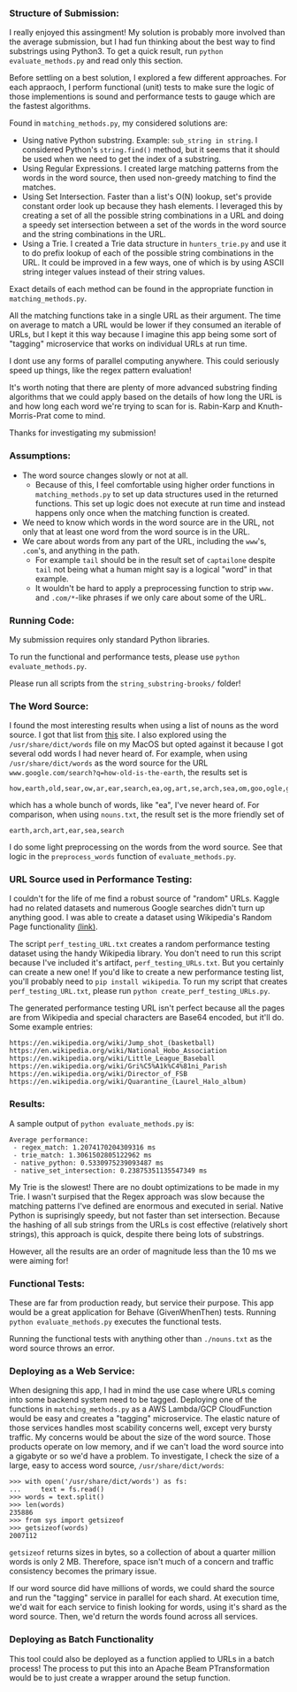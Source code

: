 ### Structure of Submission:
I really enjoyed this assingment!  My solution is probably more involved than the average submission, but I had fun thinking about the best way to find substrings using Python3.  To get a quick result, run `python evaluate_methods.py` and read only this section.

Before settling on a best solution, I explored a few different approaches.  For each appraoch, I perform functional (unit) tests to make sure the logic of those implementions is sound and performance tests to gauge which are the fastest algorithms.  

Found in `matching_methods.py`, my considered solutions are:
- Using native Python substring. Example: `sub_string in string`.  I considered Python's `string.find()` method, but it seems that it should be used when we need to get the index of a substring.
- Using Regular Expressions. I created large matching patterns from the words in the word source, then used non-greedy matching to find the matches. 
- Using Set Intersection.  Faster than a list's O(N) lookup, set's provide constant order look up because they hash elements.  I leveraged this by creating a set of all the possible string combinations in a URL and doing a speedy set intersection between a set of the words in the word source and the string combinations in the URL. 
- Using a Trie.  I created a Trie data structure in `hunters_trie.py` and use it to do prefix lookup of each of the possible string combinations in the URL.  It could be improved in a few ways, one of which is by using ASCII string integer values instead of their string values. 

Exact details of each method can be found in the appropriate function in `matching_methods.py`.

All the matching functions take in a single URL as their argument.  The time on average to match a URL would be lower if they consumed an iterable of URLs, but I kept it this way because I imagine this app being some sort of "tagging" microservice that works on individual URLs at run time.  

I dont use any forms of parallel computing anywhere.  This could seriously speed up things, like the regex pattern evaluation!

It's worth noting that there are plenty of more advanced substring finding algorithms that we could apply based on the details of how long the URL is and how long each word we're trying to scan for is.  Rabin-Karp and Knuth-Morris-Prat come to mind.

Thanks for investigating my submission!


### Assumptions:
- The word source changes slowly or not at all.  
  - Because of this, I feel comfortable using higher order functions in `matching_methods.py` to set up data structures used in the returned functions.  This set up logic does not execute at run
time and instead happens only once when the matching function is created.
- We need to know which words in the word source are in the URL, not only that at least one word from the word source is in the URL.
- We care about words from any part of the URL, including the `www`'s, `.com`'s, and anything in the path.
  - For example `tail` should be in the result set of `captailone` despite `tail` not being what a human might say is a logical "word" in that example.
  - It wouldn't be hard to apply a preprocessing function to strip `www.` and `.com/*`-like phrases if we only care about some of the URL.



### Running Code:
My submission requires only standard Python libraries.

To run the functional and performance tests, please use `python evaluate_methods.py`. 

Please run all scripts from the `string_substring-brooks/` folder!


### The Word Source:
I found the most interesting results when using a list of nouns as the word source.  I got that list from [this](http://www.desiquintans.com/downloads/nounlist/nounlist.txt) site.  I also explored using the `/usr/share/dict/words` file on my MacOS but opted against it because I got several odd words I had never heard of.  For example, when using `/usr/share/dict/words` as the word source for the URL `www.google.com/search?q=how-old-is-the-earth`, the results set is 
```
how,earth,old,sear,ow,ar,ear,search,ea,og,art,se,arch,sea,om,goo,ogle,go,arc,he,th,the,is,ho
```
which has a whole bunch of words, like "ea", I've never heard of.  For comparison, when using `nouns.txt`, the result set is the more friendly set of
```
earth,arch,art,ear,sea,search
```

I do some light preprocessing on the words from the word source.  See that logic in the `preprocess_words` function of `evaluate_methods.py`.


### URL Source used in Performance Testing:
I couldn't for the life of me find a robust source of "random" URLs.  Kaggle had no related datasets and numerous Google searches didn't turn up anything good.  I was able to create a dataset using Wikipedia's Random Page functionality [(link)](https://en.wikipedia.org/wiki/Wikipedia:Random).

The script `perf_testing_URL.txt` creates a random performance testing dataset using the handy Wikipedia library.  You don't need to run this script because I've included it's artifact, `perf_testing_URLs.txt`. But you certainly can create a new one!  If you'd like to create a new performance testing list, you'll probably need to `pip install wikipedia`.  To run my script that creates `perf_testing_URL.txt`, please run `python create_perf_testing_URLs.py`.

The generated performance testing URL isn't perfect because all the pages are from Wikipedia and special characters are Base64 encoded, but it'll do.  Some example entries:
```
https://en.wikipedia.org/wiki/Jump_shot_(basketball)
https://en.wikipedia.org/wiki/National_Hobo_Association
https://en.wikipedia.org/wiki/Little_League_Baseball
https://en.wikipedia.org/wiki/Gri%C5%A1k%C4%81ni_Parish
https://en.wikipedia.org/wiki/Director_of_FSB
https://en.wikipedia.org/wiki/Quarantine_(Laurel_Halo_album)
```


### Results:
A sample output of `python evaluate_methods.py` is:
```
Average performance:
 - regex_match: 1.2074170204309316 ms
 - trie_match: 1.3061502805122962 ms
 - native_python: 0.5330975239093487 ms
 - native_set_intersection: 0.23875351135547349 ms
```
My Trie is the slowest!  There are no doubt optimizations to be made in my Trie.  I wasn't surpised that the Regex approach was slow because the matching patterns I've defined are enormous and executed in serial.  Native Python is suprisingly speedy, but not faster than set intersection.  Because the hashing of all sub strings from the URLs is cost effective (relatively short strings), this approach is quick, despite there being lots of substrings.

However, all the results are an order of magnitude less than the 10 ms we were aiming for!


### Functional Tests:
These are far from production ready, but service their purpose.  This app would be a great application for Behave (GivenWhenThen) tests.  Running `python evaluate_methods.py` executes the functional tests.

Running the functional tests with anything other than `./nouns.txt` as the word source throws an error.




### Deploying as a Web Service:
When designing this app, I had in mind the use case where URLs coming into some backend system  need to be tagged.  Deploying one of the functions in `matching_methods.py` as a AWS Lambda/GCP CloudFunction would be easy and creates a "tagging" microservice.  The elastic nature of those services handles most scability concerns well, except very bursty traffic.  My concerns would be about the size of the word source.  Those products operate on low memory, and if we can't load the word source into a gigabyte or so we'd have a problem.  To investigate, I check the size of a large, easy to access word source, `/usr/share/dict/words`:
```
>>> with open('/usr/share/dict/words') as fs:
...     text = fs.read()
>>> words = text.split()
>>> len(words)
235886
>>> from sys import getsizeof
>>> getsizeof(words)
2007112
```
`getsizeof` returns sizes in bytes, so a collection of about a quarter million words is only 2 MB.  Therefore, space isn't much of a concern and traffic consistency becomes the primary issue.

If our word source did have millions of words, we could shard the source and run the "tagging" service in parallel for each shard.  At execution time, we'd wait for each service to finish looking for words, using it's shard as the word source.  Then, we'd return the words found across all services.  


### Deploying as Batch Functionality
This tool could also be deployed as a function applied to URLs in a batch process!  The process to put this into an Apache Beam PTransformation would be to just create a wrapper around the setup function.

